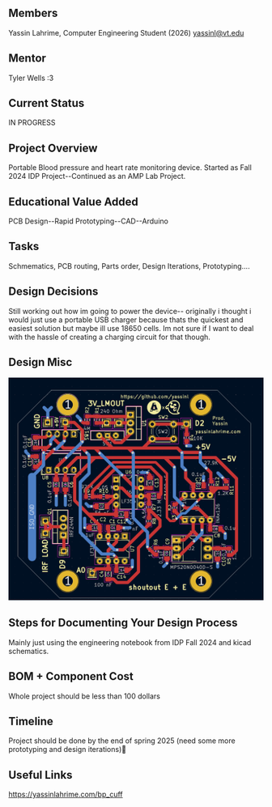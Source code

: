 ## Members
Yassin Lahrime, Computer Engineering Student (2026)
yassinl@vt.edu

## Mentor
Tyler Wells :3

## Current Status
IN PROGRESS

## Project Overview

Portable Blood pressure and heart rate monitoring device.
Started as Fall 2024 IDP Project--Continued as an AMP Lab Project.


## Educational Value Added

PCB Design--Rapid Prototyping--CAD--Arduino

## Tasks

Schmematics, PCB routing, Parts order, Design Iterations, Prototyping....

## Design Decisions

Still working out how im going to power the device-- originally i thought i would just use a portable USB charger because thats the quickest and easiest solution but maybe ill use 18650 cells. Im not sure if I want to deal with the hassle of creating a charging circuit for that though. 

## Design Misc

![V5 PCB Design](V5_Design.png)

## Steps for Documenting Your Design Process

Mainly just using the engineering notebook from IDP Fall 2024 and kicad schematics.

## BOM + Component Cost

Whole project should be less than 100 dollars 

## Timeline

Project should be done by the end of spring 2025 (need some more prototyping and design iterations)🤞

## Useful Links

https://yassinlahrime.com/bp_cuff


